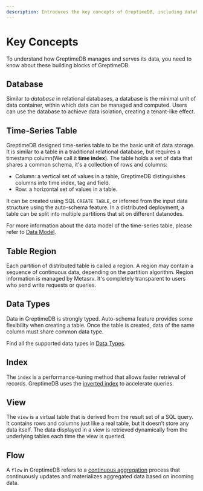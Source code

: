 ```yaml
---
description: Introduces the key concepts of GreptimeDB, including databases, time-series tables, table regions, data types, indexes, views, and flows. It explains how these components work together to manage and serve data in GreptimeDB.
---
```


# Key Concepts

To understand how GreptimeDB manages and serves its data, you need to know about
these building blocks of GreptimeDB.

## Database

Similar to *database* in relational databases, a database is the minimal unit of
data container, within which data can be managed and computed. Users can use the database to achieve data isolation, creating a tenant-like effect.

## Time-Series Table

GreptimeDB designed time-series table to be the basic unit of data storage.
It is similar to a table in a traditional relational database, but requires a timestamp column(We call it **time index**).
The table holds a set of data that shares a common schema, it's a collection of rows and columns:

* Column: a vertical set of values in a table, GreptimeDB distinguishes columns into time index, tag and field.
* Row: a horizontal set of values in a table.

It can be created using SQL `CREATE TABLE`, or inferred from the input data structure using the auto-schema feature.
In a distributed deployment, a table can be split into multiple partitions that sit on different datanodes.

For more information about the data model of the time-series table, please refer to [Data Model](./data-model.md).

## Table Region

Each partition of distributed table is called a region. A region may contain a
sequence of continuous data, depending on the partition algorithm. Region
information is managed by Metasrv. It's completely transparent to users who send
write requests or queries.

## Data Types

Data in GreptimeDB is strongly typed. Auto-schema feature provides some
flexibility when creating a table. Once the table is created, data of the same
column must share common data type.

Find all the supported data types in [Data Types](/reference/sql/data-types.md).

## Index

The `index` is a performance-tuning method that allows faster retrieval of records. GreptimeDB uses the [inverted index](/contributor-guide/datanode/data-persistence-indexing.md#inverted-index) to accelerate queries.

## View

The `view` is a virtual table that is derived from the result set of a SQL query. It contains rows and columns just like a real table, but it doesn’t store any data itself.
The data displayed in a view is retrieved dynamically from the underlying tables each time the view is queried.

## Flow

A `flow` in GreptimeDB refers to a [continuous aggregation](/user-guide/flow-computation/overview.md) process that continuously updates and materializes aggregated data based on incoming data.
